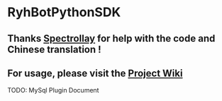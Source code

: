 # RyhBotPythonSDK

## Thanks [Spectrollay](https://github.com/spectrollay) for help with the code and Chinese translation !

## For usage, please visit the [Project Wiki](https://github.com/runoneall/RyhBotPythonSDK/wiki)

TODO: MySql Plugin Document
